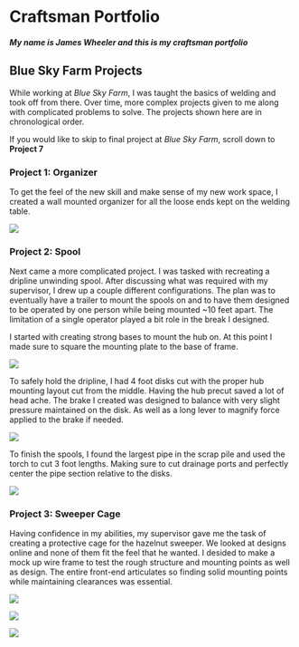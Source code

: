 # Craftsman Portfolio
##### My name is James Wheeler and this is my craftsman portfolio

## Blue Sky Farm Projects
While working at *Blue Sky Farm*, I was taught the basics of welding and took off from there. Over time, more complex projects given to me along with complicated problems to solve. The projects shown here are in chronological order. 

If you would like to skip to final project at *Blue Sky Farm*, scroll down to **Project 7**

### Project 1: Organizer
To get the feel of the new skill and make sense of my new work space, I created a wall mounted organizer for all the loose ends kept on the welding table.

![](https://github.com/JamesWheeler4/Craftsman_Portfolio/blob/main/Organizer.jpg)

### Project 2: Spool
Next came a more complicated project. I was tasked with recreating a dripline unwinding spool. After discussing what was required with my supervisor, I drew up a couple different configurations. The plan was to eventually have a trailer to mount the spools on and to have them designed to be operated by one person while being mounted ~10 feet apart. The limitation of a single operator played a bit role in the break I designed. 

I started with creating strong bases to mount the hub on. At this point I made sure to square the mounting plate to the base of frame.

![](https://github.com/JamesWheeler4/Craftsman_Portfolio/blob/main/Spool1.JPG)

To safely hold the dripline, I had 4 foot disks cut with the proper hub mounting layout cut from the middle. Having the hub precut saved a lot of head ache. The brake I created was designed to balance with very slight pressure maintained on the disk. As well as a long lever to magnify force applied to the brake if needed. 

![](https://github.com/JamesWheeler4/Craftsman_Portfolio/blob/main/Spool2.JPG)

To finish the spools, I found the largest pipe in the scrap pile and used the torch to cut 3 foot lengths. Making sure to cut drainage ports and perfectly center the pipe section relative to the disks. 

![](https://github.com/JamesWheeler4/Craftsman_Portfolio/blob/main/Spool3.JPG)

### Project 3: Sweeper Cage
Having confidence in my abilities, my supervisor gave me the task of creating a protective cage for the hazelnut sweeper. We looked at designs online and none of them fit the feel that he wanted. I desided to make a mock up wire frame to test the rough structure and mounting points as well as design. The entire front-end articulates so finding solid mounting points while maintaining clearances was essential.

![](https://github.com/JamesWheeler4/Craftsman_Portfolio/blob/main/Frame1.JPG)

![](https://github.com/JamesWheeler4/Craftsman_Portfolio/blob/main/Frame2.jpg)

![](https://github.com/JamesWheeler4/Craftsman_Portfolio/blob/main/Frame3.jpg)
